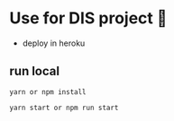 # Use for DIS project 🌝
* deploy in heroku

## run local

``` yarn or npm install ```

``` yarn start or npm run start ```
